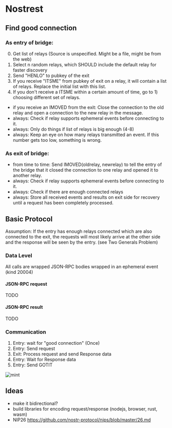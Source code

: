 # Nostrest

## Find good connection

### As entry of bridge: ##
0) Get list of relays (Source is unspecified. Might be a file, might be from the web)
1) Select n random relays, which SHOULD include the default relay for faster discovery
2) Send "HENLO" to pubkey of the exit
3) If you receive "ITSME" from pubkey of exit on a relay, it will contain a list of relays. Replace the initial list with this list.
4) If you don't receive a ITSME within a certain amount of time, go to 1) choosing different set of relays.

* if you receive an IMOVED from the exit: Close the connection to the old relay and open a connection to the new relay in the message.
* always: Check if relay supports ephemeral events before connecting to it.
* always: Only do things if list of relays is big enough (4-8)
* always: Keep an eye on how many relays transmitted an event. If this number gets too low, something is wrong.

### As exit of bridge: ##
* from time to time: Send IMOVED(oldrelay, newrelay) to tell the entry of the bridge that it closed the connection to one relay and opened it to another relay.
* always: Check if relay supports ephemeral events before connecting to it.
* always: Check if there are enough connected relays
* always: Store all received events and results on exit side for recovery until a request has been completely processed.
## Basic Protocol

Assumption: If the entry has enough relays connected which are also connected to the exit, the requests will most likely arrive at the other side and the response will be seen by the entry. (see Two Generals Problem)

### Data Level
All calls are wrapped JSON-RPC bodies wrapped in an ephemeral event (kind 20004)
#### JSON-RPC request
TODO
#### JSON-RPC result
TODO

### Communication
1) Entry: wait for "good connection" (Once)
2) Entry: Send request
3) Exit: Process request and send Response data
4) Entry: Wait for Response data
5) Entry: Send GOTIT

![mint](https://github.com/schulterklopfer/nostrest/blob/master/docs/control_flow.png?raw=true)


## Ideas
* make it bidirectional?
* build libraries for encoding request/response (nodejs, browser, rust, wasm)
* NIP26 https://github.com/nostr-protocol/nips/blob/master/26.md


